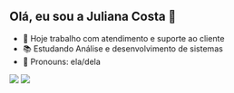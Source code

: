 ## Olá, eu sou a Juliana Costa 👋

- 🔭 Hoje trabalho com atendimento e suporte ao cliente
- 📚 Estudando Análise e desenvolvimento de sistemas
- 🙋 Pronouns: ela/dela

</div> 
<a href = "mailto:jupereiraa97@gmail.com"><img src="https://img.shields.io/badge/-Gmail-%23333?style=for-the-badge&logo=gmail&logoColor=white" target="_blank"></a>
<a href="https://www.linkedin.com/in/juliana-de-souza-57736a1b6/" target="_blank"><img src="https://img.shields.io/badge/-LinkedIn-%230077B5?style=for-the-badge&logo=linkedin&logoColor=white" target="_blank"></a> 
  
</div>
